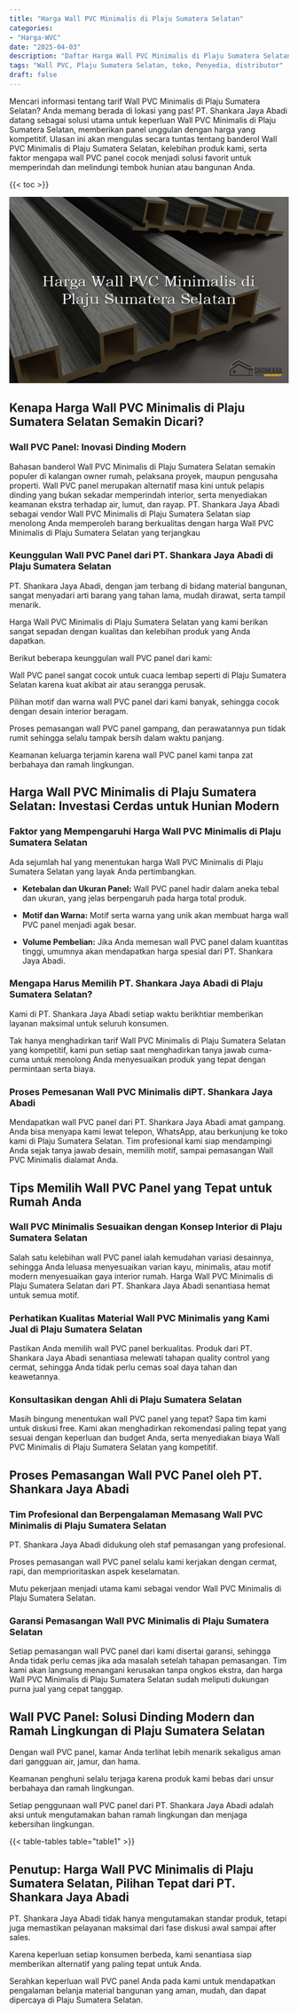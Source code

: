 ```yaml
---
title: "Harga Wall PVC Minimalis di Plaju Sumatera Selatan"
categories: 
- "Harga-WVC"
date: "2025-04-03"
description: "Daftar Harga Wall PVC Minimalis di Plaju Sumatera Selatan bagi tempat tinggal, office, dan toko. Panel unggulan, variasi motif, variasi warna elegan, dengan layanan instalasi dikerjakan oleh teknisi profesional dan garansi resmi!|Layanan penyediaan Wall PVC Minimalis di Plaju Sumatera Selatan bagi kebutuhan rumah, perkantoran, atau gerai, beserta material berkualitas dan penempatan oleh teknisi profesional dan jaminan resmi.|Pilihan Wall PVC Minimalis di Plaju Sumatera Selatan yang terpercaya untuk hunian, kantor, dan gerai, bersama material unggulan dan instalasi dikerjakan oleh tim ahli dan kepastian resmi.|Distribusi Wall PVC Minimalis di Plaju Sumatera Selatan bagi hunian, office, dan toko, dengan produk unggulan dan penempatan oleh tenaga ahli berpengalaman, dilengkapi dengan jaminan resmi.}"
tags: "Wall PVC, Plaju Sumatera Selatan, toko, Penyedia, distributor"
draft: false
---
```


Mencari informasi tentang tarif Wall PVC Minimalis di Plaju Sumatera Selatan? Anda memang berada di lokasi yang pas! PT. Shankara Jaya Abadi datang sebagai solusi utama untuk keperluan Wall PVC Minimalis di Plaju Sumatera Selatan, memberikan panel unggulan dengan harga yang kompetitif. Ulasan ini akan mengulas secara tuntas tentang banderol Wall PVC Minimalis di Plaju Sumatera Selatan, kelebihan produk kami, serta faktor mengapa wall PVC panel cocok menjadi solusi favorit untuk memperindah dan melindungi tembok hunian atau bangunan Anda.

{{< toc >}}

![Harga Wall PVC Minimalis di Plaju Sumatera Selatan](/images/Harga-WVC/Harga-Wall-PVC-Minimalis-di-Plaju-Sumatera-Selatan.png)


## Kenapa Harga Wall PVC Minimalis di Plaju Sumatera Selatan Semakin Dicari?

### Wall PVC Panel: Inovasi Dinding Modern

Bahasan banderol Wall PVC Minimalis di Plaju Sumatera Selatan semakin populer di kalangan owner rumah, pelaksana proyek, maupun pengusaha properti. Wall PVC panel merupakan alternatif masa kini untuk pelapis dinding yang bukan sekadar memperindah interior, serta menyediakan keamanan ekstra terhadap air, lumut, dan rayap. PT. Shankara Jaya Abadi sebagai vendor Wall PVC Minimalis di Plaju Sumatera Selatan siap menolong Anda memperoleh barang berkualitas dengan harga Wall PVC Minimalis di Plaju Sumatera Selatan yang terjangkau

### Keunggulan Wall PVC Panel dari PT. Shankara Jaya Abadi di Plaju Sumatera Selatan

PT. Shankara Jaya Abadi, dengan jam terbang di bidang material bangunan, sangat menyadari arti barang yang tahan lama, mudah dirawat, serta tampil menarik.

Harga Wall PVC Minimalis di Plaju Sumatera Selatan yang kami berikan sangat sepadan dengan kualitas dan kelebihan produk yang Anda dapatkan.

Berikut beberapa keunggulan wall PVC panel dari kami:

Wall PVC panel sangat cocok untuk cuaca lembap seperti di Plaju Sumatera Selatan karena kuat akibat air atau serangga perusak.

Pilihan motif dan warna wall PVC panel dari kami banyak, sehingga cocok dengan desain interior beragam.

Proses pemasangan wall PVC panel gampang, dan perawatannya pun tidak rumit sehingga selalu tampak bersih dalam waktu panjang.

Keamanan keluarga terjamin karena wall PVC panel kami tanpa zat berbahaya dan ramah lingkungan.

## Harga Wall PVC Minimalis di Plaju Sumatera Selatan: Investasi Cerdas untuk Hunian Modern

### Faktor yang Mempengaruhi Harga Wall PVC Minimalis di Plaju Sumatera Selatan

Ada sejumlah hal yang menentukan harga Wall PVC Minimalis di Plaju Sumatera Selatan yang layak Anda pertimbangkan.

- **Ketebalan dan Ukuran Panel:** Wall PVC panel hadir dalam aneka tebal dan ukuran, yang jelas berpengaruh pada harga total produk.

- **Motif dan Warna:** Motif serta warna yang unik akan membuat harga wall PVC panel menjadi agak besar.

- **Volume Pembelian:** Jika Anda memesan wall PVC panel dalam kuantitas tinggi, umumnya akan mendapatkan harga spesial dari PT. Shankara Jaya Abadi.

### Mengapa Harus Memilih PT. Shankara Jaya Abadi di Plaju Sumatera Selatan?

Kami di PT. Shankara Jaya Abadi setiap waktu berikhtiar memberikan layanan maksimal untuk seluruh konsumen.

Tak hanya menghadirkan tarif Wall PVC Minimalis di Plaju Sumatera Selatan yang kompetitif, kami pun setiap saat menghadirkan tanya jawab cuma-cuma untuk menolong Anda menyesuaikan produk yang tepat dengan permintaan serta biaya.

### Proses Pemesanan Wall PVC Minimalis diPT. Shankara Jaya Abadi

Mendapatkan wall PVC panel dari PT. Shankara Jaya Abadi amat gampang. Anda bisa menyapa kami lewat telepon, WhatsApp, atau berkunjung ke toko kami di Plaju Sumatera Selatan. Tim profesional kami siap mendampingi Anda sejak tanya jawab desain, memilih motif, sampai pemasangan Wall PVC Minimalis dialamat Anda.

## Tips Memilih Wall PVC Panel yang Tepat untuk Rumah Anda

### Wall PVC Minimalis Sesuaikan dengan Konsep Interior di Plaju Sumatera Selatan

Salah satu kelebihan wall PVC panel ialah kemudahan variasi desainnya, sehingga Anda leluasa menyesuaikan varian kayu, minimalis, atau motif modern menyesuaikan gaya interior rumah. Harga Wall PVC Minimalis di Plaju Sumatera Selatan dari PT. Shankara Jaya Abadi senantiasa hemat untuk semua motif.

### Perhatikan Kualitas Material Wall PVC Minimalis yang Kami Jual di Plaju Sumatera Selatan

Pastikan Anda memilih wall PVC panel berkualitas. Produk dari PT. Shankara Jaya Abadi senantiasa melewati tahapan quality control yang cermat, sehingga Anda tidak perlu cemas soal daya tahan dan keawetannya.

### Konsultasikan dengan Ahli di Plaju Sumatera Selatan

Masih bingung menentukan wall PVC panel yang tepat? Sapa tim kami untuk diskusi free. Kami akan menghadirkan rekomendasi paling tepat yang sesuai dengan keperluan dan budget Anda, serta menyediakan biaya Wall PVC Minimalis di Plaju Sumatera Selatan yang kompetitif.

## Proses Pemasangan Wall PVC Panel oleh PT. Shankara Jaya Abadi

### Tim Profesional dan Berpengalaman Memasang Wall PVC Minimalis di Plaju Sumatera Selatan

PT. Shankara Jaya Abadi didukung oleh staf pemasangan yang profesional.

Proses pemasangan wall PVC panel selalu kami kerjakan dengan cermat, rapi, dan memprioritaskan aspek keselamatan.

Mutu pekerjaan menjadi utama kami sebagai vendor Wall PVC Minimalis di Plaju Sumatera Selatan.

### Garansi Pemasangan Wall PVC Minimalis di Plaju Sumatera Selatan

Setiap pemasangan wall PVC panel dari kami disertai garansi, sehingga Anda tidak perlu cemas jika ada masalah setelah tahapan pemasangan. Tim kami akan langsung menangani kerusakan tanpa ongkos ekstra, dan harga Wall PVC Minimalis di Plaju Sumatera Selatan sudah meliputi dukungan purna jual yang cepat tanggap.

## Wall PVC Panel: Solusi Dinding Modern dan Ramah Lingkungan di Plaju Sumatera Selatan

Dengan wall PVC panel, kamar Anda terlihat lebih menarik sekaligus aman dari gangguan air, jamur, dan hama.

Keamanan penghuni selalu terjaga karena produk kami bebas dari unsur berbahaya dan ramah lingkungan.

Setiap penggunaan wall PVC panel dari PT. Shankara Jaya Abadi adalah aksi untuk mengutamakan bahan ramah lingkungan dan menjaga kebersihan lingkungan.

{{< table-tables table="table1" >}}

## Penutup: Harga Wall PVC Minimalis di Plaju Sumatera Selatan, Pilihan Tepat dari PT. Shankara Jaya Abadi

PT. Shankara Jaya Abadi tidak hanya mengutamakan standar produk, tetapi juga memastikan pelayanan maksimal dari fase diskusi awal sampai after sales.

Karena keperluan setiap konsumen berbeda, kami senantiasa siap memberikan alternatif yang paling tepat untuk Anda.

Serahkan keperluan wall PVC panel Anda pada kami untuk mendapatkan pengalaman belanja material bangunan yang aman, mudah, dan dapat dipercaya di Plaju Sumatera Selatan.